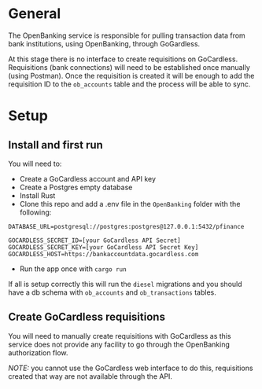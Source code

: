 
# General

The OpenBanking service is responsible for pulling transaction data from bank institutions, using OpenBanking, through GoGardless.

At this stage there is no interface to create requisitions on GoCardless. Requisitions (bank connections) will need to be established once manually (using Postman). 
Once the requisition is created it will be enough to add the requisition ID to the `ob_accounts` table and the process will be able to sync.

# Setup

## Install and first run

You will need to:
* Create a GoCardless account and API key
* Create a Postgres empty database
* Install Rust
* Clone this repo and add a .env file in the `OpenBanking` folder with the following:

````
DATABASE_URL=postgresql://postgres:postgres@127.0.0.1:5432/pfinance

GOCARDLESS_SECRET_ID=[your GoCardless API Secret]
GOCARDLESS_SECRET_KEY=[your GoCardless API Secret Key]
GOCARDLESS_HOST=https://bankaccountdata.gocardless.com
````

* Run the app once with `cargo run`

If all is setup correctly this will run the `diesel` migrations and you should have a db schema with `ob_accounts` and `ob_transactions` tables.

## Create GoCardless requisitions

You will need to manually create requisitions with GoCardless as this service does not provide any facility to go through the OpenBanking authorization flow.

*NOTE:* you cannot use the GoCardless web interface to do this, requisitions created that way are not available through the API.



